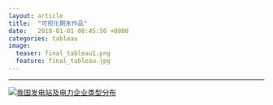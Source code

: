 ```yaml
---
layout: article
title:  "可视化期末作品"
date:   2018-01-01 08:45:50 +0800
categories: tableau
image:
  teaser: final_tableau1.png
  feature: final_tableau.jpg
---
```





---
  <div class='tableauPlaceholder' id='viz1515274704529' style='position: relative'><noscript>
    <a href='#'>
      <img alt='我国发电站及电力企业类型分布 ' src='https:&#47;&#47;public.tableau.com&#47;static&#47;images&#47;_1&#47;_18210&#47;1_1&#47;1_rss.png' style='border: none' />
    </a>
  </noscript>
  <object class='tableauViz'  style='display:none;'>
    <param name='host_url' value='https%3A%2F%2Fpublic.tableau.com%2F' /> 
    <param name='embed_code_version' value='3' />
    <param name='site_root' value='' />
    <param name='name' value='_18210&#47;1_1' />
    <param name='tabs' value='no' />
    <param name='toolbar' value='yes' />
    <param name='static_image' value='https:&#47;&#47;public.tableau.com&#47;static&#47;images&#47;_1&#47;_18210&#47;1_1&#47;1.png' />
    <param name='animate_transition' value='yes' />
    <param name='display_static_image' value='yes' />
    <param name='display_spinner' value='yes' />
    <param name='display_overlay' value='yes' />
    <param name='display_count' value='yes' />
  </object>
  </div>
  <script type='text/javascript'>
    var divElement = document.getElementById('viz1515274704529');
    var vizElement = divElement.getElementsByTagName('object')[0];
    vizElement.style.width='685px';vizElement.style.height='570px';
    var scriptElement = document.createElement('script');
    scriptElement.src = 'https://public.tableau.com/javascripts/api/viz_v1.js';
    vizElement.parentNode.insertBefore(scriptElement, vizElement);
  </script>
